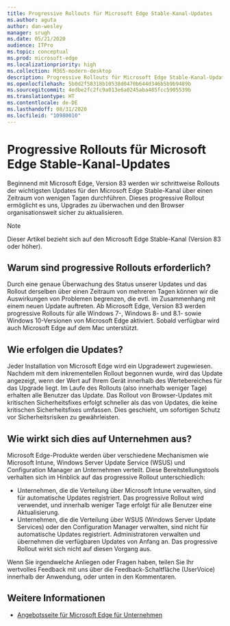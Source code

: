 ```yaml
---
title: Progressive Rollouts für Microsoft Edge Stable-Kanal-Updates
ms.author: aguta
author: dan-wesley
manager: srugh
ms.date: 05/21/2020
audience: ITPro
ms.topic: conceptual
ms.prod: microsoft-edge
ms.localizationpriority: high
ms.collection: M365-modern-desktop
description: Progressive Rollouts für Microsoft Edge Stable-Kanal-Updates
ms.openlocfilehash: 5b0d2f58318b10538d0470b644d346b5b9b9489b
ms.sourcegitcommit: 4edbe2fc2fc9a013e6a0245aba485fcc5905539b
ms.translationtype: HT
ms.contentlocale: de-DE
ms.lasthandoff: 08/31/2020
ms.locfileid: "10980010"
---
```

# Progressive Rollouts für Microsoft Edge Stable-Kanal-Updates

Beginnend mit Microsoft Edge, Version 83 werden wir schrittweise Rollouts der wichtigsten Updates für den Microsoft Edge Stable-Kanal über einen Zeitraum von wenigen Tagen durchführen. Dieses progressive Rollout ermöglicht es uns, Upgrades zu überwachen und den Browser organisationsweit sicher zu aktualisieren.

> [!NOTE]
> Dieser Artikel bezieht sich auf den Microsoft Edge Stable-Kanal (Version 83 oder höher).

## Warum sind progressive Rollouts erforderlich?

Durch eine genaue Überwachung des Status unserer Updates und das Rollout derselben über einen Zeitraum von mehreren Tagen können wir die Auswirkungen von Problemen begrenzen, die evtl. im Zusammenhang mit einem neuen Update auftreten. Ab Microsoft Edge, Version 83 werden progressive Rollouts für alle Windows 7-, Windows 8- und 8.1- sowie Windows 10-Versionen von Microsoft Edge aktiviert. Sobald verfügbar wird auch Microsoft Edge auf dem Mac unterstützt.

## Wie erfolgen die Updates?

Jeder Installation von Microsoft Edge wird ein Upgradewert zugewiesen. Nachdem mit dem inkrementellen Rollout begonnen wurde, wird das Update angezeigt, wenn der Wert auf Ihrem Gerät innerhalb des Wertebereiches für das Upgrade liegt. Im Laufe des Rollouts (also innerhalb weniger Tage) erhalten alle Benutzer das Update. Das Rollout von Browser-Updates mit kritischen Sicherheitsfixes erfolgt schneller als das von Updates, die keine kritischen Sicherheitsfixes umfassen. Dies geschieht, um sofortigen Schutz vor Sicherheitsrisiken zu gewährleisten.

## Wie wirkt sich dies auf Unternehmen aus?

Microsoft Edge-Produkte werden über verschiedene Mechanismen wie Microsoft Intune, Windows Server Update Service (WSUS) und Configuration Manager an Unternehmen verteilt. Diese Bereitstellungstools verhalten sich im Hinblick auf das progressive Rollout unterschiedlich:

- Unternehmen, die die Verteilung über Microsoft Intune verwalten, sind für automatische Updates registriert. Das progressive Rollout wird verwendet, und innerhalb weniger Tage erfolgt für alle Benutzer eine Aktualisierung.
- Unternehmen, die die Verteilung über WSUS (Windows Server Update Services) oder den Configuration Manager verwalten, sind nicht für automatische Updates registriert. Administratoren verwalten und übernehmen die verfügbaren Updates von Anfang an. Das progressive Rollout wirkt sich nicht auf diesen Vorgang aus.

Wenn Sie irgendwelche Anliegen oder Fragen haben, teilen Sie Ihr wertvolles Feedback mit uns über die Feedback-Schaltfläche (UserVoice) innerhalb der Anwendung, oder unten in den Kommentaren.

## Weitere Informationen

- [Angebotsseite für Microsoft Edge für Unternehmen](https://aka.ms/EdgeEnterprise)
